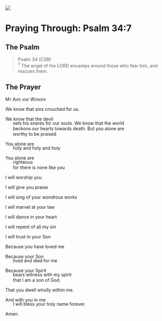 <img class="intro-right" src="/images/art-paris-psalter.jpg">

<style>
  li {list-style-type: none;}
  p + ul {
    margin-top: -18px;
}
</style>

# Praying Through: Psalm 34:7

## The Psalm

>Psalm 34 (CSB)  
><sup>7</sup> The angel of the LORD encamps around those who fear him, and rescues them. 

## The Prayer

<div style="font-variant: small-caps;">
My Awe and Wonder
</div>

We know that 
sins crouched for us.

We know that the devil
* sets his snares for our souls.
We know that the world
* beckons our hearts towards death.
But you alone are
* worthy to be praised

You alone are
* holy and holy and holy

You alone are
* righteous
* for there is none like you

I will worship you

I will give you praise

I will sing of your wondrous works

I will marvel at your law

I will dance in your heart

I will repent of all my sin

I will trust in your Son

Because you have loved me

Because your Son
* lived and died for me

Because your Spirit
* bears witness with my spirit
* that I am a son of God.

That you dwell wholly within me.

And with you in me
* I will bless your holy name forever.

Amen.
